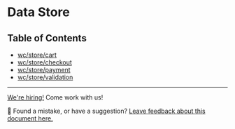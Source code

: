 # Data Store

## Table of Contents

-   [wc/store/cart](cart.md)
-   [wc/store/checkout](checkout.md)
-   [wc/store/payment](payment.md)
-   [wc/store/validation](validation.md)

<!-- FEEDBACK -->

---

[We're hiring!](https://woocommerce.com/careers/) Come work with us!

🐞 Found a mistake, or have a suggestion? [Leave feedback about this document here.](https://github.com/woocommerce/woocommerce-blocks/issues/new?assignees=&labels=type%3A+documentation&template=--doc-feedback.md&title=Feedback%20on%20./docs/third-party-developers/extensibility/data-store/README.md)

<!-- /FEEDBACK -->
